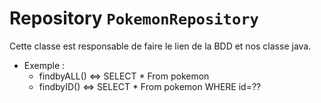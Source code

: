 # Repository `PokemonRepository`

Cette classe est responsable de faire le lien de la BDD et nos classe java.

- Exemple : 
  - findbyALL() <=> SELECT * From pokemon
  - findbyID() <=> SELECT * From pokemon WHERE id=??


